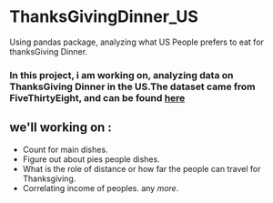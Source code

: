 # ThanksGivingDinner_US
Using pandas package, analyzing what US People prefers to eat for thanksGiving Dinner.

### In this project, i am working on, analyzing data on ThanksGiving Dinner in the US.The dataset came from FiveThirtyEight, and can be found [here](https://github.com/fivethirtyeight/data/blob/master/thanksgiving-2015/thanksgiving-2015-poll-data.csv)

## we'll working on :
* Count for main dishes.
* Figure out about pies people dishes.
* What is the role of distance or how far the people can travel for Thanksgiving.
* Correlating income of peoples.
any *more*.
